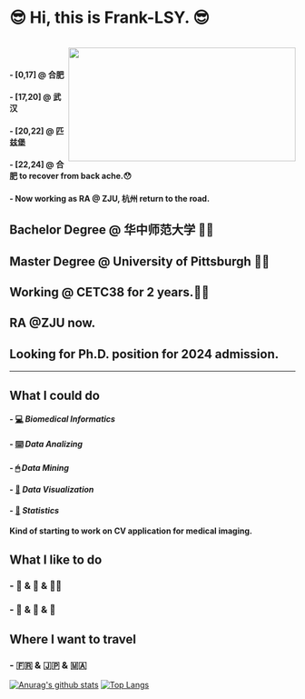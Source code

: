 # 😎 Hi, this is Frank-LSY. 😎
<br />
<img align="right" height="200px" width="400px" src="https://source.unsplash.com/daily?/Hangzhou" />
<br />

#### - [0,17] @ **合肥**
#### - [17,20] @ **武汉**
#### - [20,22] @ **匹兹堡**
#### - [22,24] @ **合肥** to recover from back ache.😯

#### - Now working as RA @ **ZJU, 杭州** return to the road.

## Bachelor Degree @ 华中师范大学 👨‍🎓
## Master Degree @ University of Pittsburgh 👨‍💻
## Working @ CETC38 for 2 years.👨‍💻‍
## RA @ZJU now.

## Looking for Ph.D. position for 2024 admission.

***

## What I could do
#### - [💻]() ***Biomedical Informatics***
#### - [⌨️]() ***Data Analizing***
#### - [🖱]() ***Data Mining***
#### - [📲]() ***Data Visualization***
#### - [💯]() ***Statistics***

#### Kind of starting to work on CV application for medical imaging.

## What I like to do
### - 🏀 & 🏃 & 🏊‍♀️
### - 🎸 & 🎹 & 🎤

## Where I want to travel
### - 🇫🇷 & 🇯🇵 & 🇲🇦

[![Anurag's github stats](https://github-readme-stats.vercel.app/api?username=Frank-LSY&show_icons=true&theme=synthwave)](https://github.com/anuraghazra/github-readme-stats)
[![Top Langs](https://github-readme-stats.vercel.app/api/top-langs/?username=Frank-LSY&layout=compact&theme=synthwave)](https://github.com/anuraghazra/github-readme-stats)

<!--
**Frank-LSY/Frank-LSY** is a ✨ _special_ ✨ repository because its `README.md` (this file) appears on your GitHub profile.

Here are some ideas to get you started:

- 🔭 I’m currently working on ...
- 🌱 I’m currently learning ...
- 👯 I’m looking to collaborate on ...
- 🤔 I’m looking for help with ...
- 💬 Ask me about ...
- 📫 How to reach me: ...
- 😄 Pronouns: ...
- ⚡ Fun fact: ...
-->
